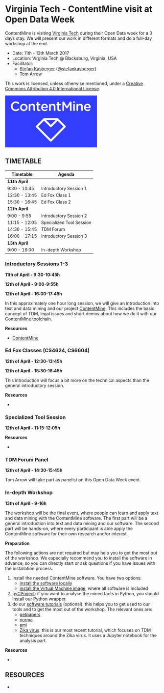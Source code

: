 Virginia Tech - ContentMine visit at Open Data Week
==============================

ContentMine is visiting [Virginia Tech](http://vt.edu/) during their Open Data week for a 3 days stay. We will present our work in different formats and do a full-day workshop at the end.

- Date: 11th - 13th March 2017
- Location: Virginia Tech @ Blacksburg, Virginia, USA
- Facilitator: 
    - [Stefan Kasberger](http://stefankasberger.at/) ([@stefankasberger](https://twitter.com/stefankasberger))
	- Tom Arrow

This work is licensed, unless otherwise mentioned, under a [Creative Commons Attribution 4.0 International License](https://creativecommons.org/licenses/by/4.0/).

<img src="/assets/images/logo-contentmine.png" alt="ContentMine" width="300"/>

## TIMETABLE

| Timetable     | Agenda       |
|---------------|--------------|
| **11th April** | 
| 9:30 - 10:45 | Introductory Session 1 |
| 12:30 - 13:45 | Ed Fox Class 1 |
| 15:30 - 16:45 | Ed Fox Class 2 |
| **12th April** | 
| 9:00 - 9:55 | Introductory Session 2 |
| 11:15 - 12:05 | Specialized Tool Session |
| 14:30 - 15:45 | TDM Forum |
| 16:00 - 17:15 | Introductory Session 3 |
| **13th April** | 
| 9:00 - 16:00 | In-depth Workshop |

### Introductory Sessions 1-3

**11th of April - 9:30-10:45h**

**12th of April - 9:00-9:55h**

**12th of April - 16:00-17:45h**


In this approximately one hour long session, we will give an introduction into text and data mining and our project [ContentMine](http://contentmine.org). This includes the basic concept of TDM, legal issues and short demos about how we do it with our ContentMine toolchain.

**Resources**
- [ContentMine](http://contentmine.org)

### Ed Fox Classes (CS4624, CS6604)

**12th of April - 12:30-13:45h**

**12th of April - 15:30-16:45h**

This introduction will focus a bit more on the technical aspects than the general introductory session. 

**Resources**
- []()

### Specialized Tool Session

**12th of April - 11:15-12:05h**

**Resources**
- []()

### TDM Forum Panel

**12th of April - 14:30-15:45h**

Tom Arrow will take part as panelist on this Open Data Week event.

### In-depth Workshop

**13th of April - 9-16h**

The workshop will be the final event, where people can learn and apply text and data mining with the ContentMine software. The first part will be a general introduction into text and data mining and our software. The second part will be hands-on, where every participant is able apply the ContentMine software for their own research and/or interest. 

**Preparation**

The following actions are not required but may help you to get the most out of the workshop. We especially recommend you to install the software in advance, so you can directly start or ask questions if you have issues with the installation process.
1. Install the needed ContentMine software. You have two options: 
	- [install the software locally](https://github.com/ContentMine/FutureTDM#option-1-install-software-locally-recommended)
	- [install the Virtual Machine image](https://github.com/ContentMine/FutureTDM#option-2-use-the-virtual-machine), where all software is included
2. [pyCProject](https://github.com/ContentMine/pyCProject): if you want to analyse the mined facts in Python, you should install our Python wrapper.
3. do our [software tutorials](https://github.com/ContentMine/workshop-resources/tree/master/software-tutorials) (optional): this helps you to get used to our tools and to get the most out of the workshop. The relevant ones are:
	- [getpapers](https://github.com/ContentMine/workshop-resources/blob/master/software-tutorials/getpapers/README.md)
	- [norma](https://github.com/ContentMine/workshop-resources/blob/master/software-tutorials/norma/README.md)
	- [ami](https://github.com/ContentMine/workshop-resources/blob/master/software-tutorials/ami/README.md)
	- [Zika virus](https://github.com/ContentMine/FutureTDM/tree/master/tutorial/zika): this is our most recent tutorial, which focuses on TDM techniques around the Zika virus. It uses a Jupyter notebook for the analysis part.

**Resources**
- []()


## RESOURCES 

- []()

